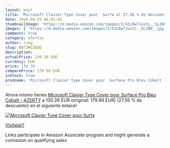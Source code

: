 ```yaml
---
layout: post
title: 'Microsoft Clavier Type Cover pour  Surfa al 27.56 % de descuento'
date: 2020-09-29 08:51:02
thumbnailImage: 'https://m.media-amazon.com/images/I/41LRw7JuvtL._SL200_.jpg'
images: [ 'https://m.media-amazon.com/images/I/41LRw7JuvtL._SL200_.jpg' ]
comments: true
category: ofertas
author: ring
slug: B072MCZ8QQ
description:
actualPrice: 130.39 EUR
currency: EUR
price: 130.39
comparePrice: 179.99 EUR
inStock: true
prodname: 'Microsoft Clavier Type Cover pour  Surface Pro Bleu Cobalt - AZERTY'
---
```


Ahora mismo tienes [Microsoft Clavier Type Cover pour  Surface Pro Bleu Cobalt - AZERTY](https://www.amazon.fr/dp/B072MCZ8QQ/?tag=tolees0d-21) a 130.39 EUR (original: 179.99 EUR) (27.56 %  de descuento) en el siguiente enlace!

[![Microsoft Clavier Type Cover pour  Surfa](https://m.media-amazon.com/images/I/41LRw7JuvtL._SL200_.jpg)](https://www.amazon.fr/dp/B072MCZ8QQ/?tag=tolees0d-21)

[Visítala!!!](https://www.amazon.fr/dp/B072MCZ8QQ/?tag=tolees0d-21)

Links participate in Amazon Associate program and might generate a comission on qualifying sales

